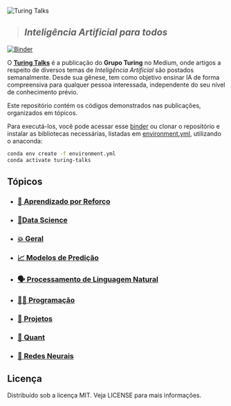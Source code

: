 ![Turing Talks](⠀docs/logo.png)

> ## *Inteligência Artificial para todos*

[![Binder](https://mybinder.org/badge_logo.svg)][1]
<br>

O **[Turing Talks](https://medium.com/turing-talks)** é a publicação do **Grupo Turing** no Medium, onde artigos a respeito de diversos temas de *Inteligência Artificial* são postados semanalmente. Desde sua gênese, tem como objetivo ensinar IA de forma compreensiva para qualquer pessoa interessada, independente do seu nível de conhecimento prévio.

Este repositório contém os códigos demonstrados nas publicações, organizados em tópicos.

Para executá-los, você pode acessar esse [binder][1] ou clonar o repositório e instalar
as bibliotecas necessárias, listadas em [environment.yml](environment.yml), utilizando
o anaconda:

```bash
conda env create -f environment.yml
conda activate turing-talks
```

## Tópicos

- ### [🤖 Aprendizado por Reforço](Aprendizado%20por%20Reforço/)

- ### [📂Data Science](Data%20Science/)

- ### [💥 Geral](Geral/)

- ### [📈 Modelos de Predição](Modelos%20de%20Predição/)

- ### [🗣️ Processamento de Linguagem Natural](Processamento%20de%20Linguagem%20Natural/)

- ### [👨‍💻 Programação](Programação/)

- ### [💠 Projetos](Projetos/)

- ### [💸 Quant](Quant/)

- ### [🧠 Redes Neurais](Redes%20Neurais/)

## Licença

Distribuído sob a licença MIT. Veja LICENSE para mais informações.

[1]: https://mybinder.org/v2/gh/GrupoTuring/Turing-Talks/master
